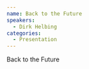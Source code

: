```yaml
--- 
name: Back to the Future
speakers: 
  - Dirk Helbing
categories:
  - Presentation
---
```


Back to the Future